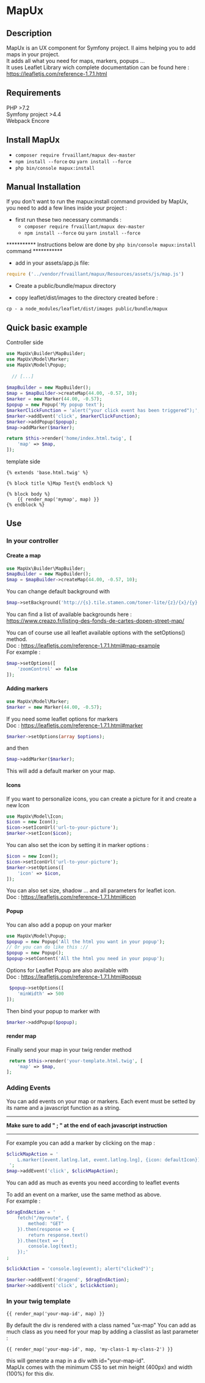 # MapUx

## Description
MapUx is an UX component for Symfony project. Il aims helping you to add maps in your project.  
It adds all what you need for maps, markers, popups ...  
It uses Leaflet Library wich complete documentation can be found here :  
https://leafletjs.com/reference-1.7.1.html 

## Requirements
PHP >7.2  
Symfony project >4.4  
Webpack Encore  

## Install MapUx
- `composer require frvaillant/mapux dev-master`
- `npm install --force` ou `yarn install --force`
- `php bin/console mapux:install`

## Manual Installation
If you don't want to run the mapux:install command provided by MapUx, you need to add a few lines inside your project :  

- first run these two necessary commands :  
    - `composer require frvaillant/mapux dev-master`
    - `npm install --force` ou `yarn install --force`

*********** Instructions below are done by `php bin/console mapux:install` command ***********  

- add in your assets/app.js file:  
```javascript
require ('../vendor/frvaillant/mapux/Resources/assets/js/map.js')
```

- Create a public/bundle/mapux directory

- copy leaflet/dist/images to the directory created before :  
```shell script
cp - a node_modules/leaflet/dist/images public/bundle/mapux
```

## Quick basic example
Controller side
```php
use MapUx\Builder\MapBuilder;
use MapUx\Model\Marker;
use MapUx\Model\Popup;
  
  // [...]
  
$mapBuilder = new MapBuilder();
$map = $mapBuilder->createMap(44.00, -0.57, 10);
$marker = new Marker(44.00, -0.57);
$popup = new Popup('My popup text');
$markerClickFunction = 'alert("your click event has been triggered");';
$marker->addEvent('click', $markerClickFunction);
$marker->addPopup($popup);
$map->addMarker($marker);

return $this->render('home/index.html.twig', [
    'map' => $map,
]);
```

template side
```twig
{% extends 'base.html.twig' %}

{% block title %}Map Test{% endblock %}

{% block body %}
    {{ render_map('mymap', map) }}
{% endblock %}
```

## Use

### In your controller
#### Create a map
```php
use MapUx\Builder\MapBuilder;
$mapBuilder = new MapBuilder();
$map = $mapBuilder->createMap(44.00, -0.57, 10);
```

You can change default background with  
```php
$map->setBackground('http://{s}.tile.stamen.com/toner-lite/{z}/{x}/{y}.png');
```
You can find a list of available backgrounds here : https://www.creazo.fr/listing-des-fonds-de-cartes-dopen-street-map/  

You can of course use all leaflet available options with the setOptions() method.  
Doc : https://leafletjs.com/reference-1.7.1.html#map-example  
For example :    
```php
$map->setOptions([
    'zoomControl' => false
]);
```

#### Adding markers
```php
use MapUx\Model\Marker;
$marker = new Marker(44.00, -0.57);
```
If you need some leaflet options for markers  
Doc : https://leafletjs.com/reference-1.7.1.html#marker  
```php
$marker->setOptions(array $options);
```
and then  
```php
$map->addMarker($marker);
```
This will add a default marker on your map. 

#### Icons
If you want to personalize icons, you can create a picture for it and create a new Icon  
```php
use MapUx\Model\Icon;
$icon = new Icon();
$icon->setIconUrl('url-to-your-picture');
$marker->setIcon($icon);
```

You can also set the icon by setting it in marker options :  
```php
$icon = new Icon();
$icon->setIconUrl('url-to-your-picture');
$marker->setOptions([
    'icon' => $icon, 
]);
```
You can also set size, shadow ... and all parameters for leaflet icon.  
Doc : https://leafletjs.com/reference-1.7.1.html#icon  


#### Popup
You can also add a popup on your marker  
```php
use MapUx\Model\Popup;
$popup = new Popup('All the html you want in your popup'); 
// Or you can do like this ://  
$popup = new Popup();
$popup->setContent('All the html you need in your popup');   
```

Options for Leaflet Popup are also available with  
Doc : https://leafletjs.com/reference-1.7.1.html#popup  
```php
 $popup->setOptions([
    'minWidth' => 500
]);
```

Then bind your popup to marker with   
```php
$marker->addPopup($popup);
```

#### render map
Finally send your map in your twig render method
```php
 return $this->render('your-template.html.twig', [
    'map' => $map,
];
```

### Adding Events
You can add events on your map or markers.
Each event must be setted by its name and a javascript function as a string.

********************************************************************
**Make sure to add " ; " at the end of each javascript instruction**   
********************************************************************

For example you can add a marker by clicking on the map :

```php
$clickMapAction = '
    L.marker([event.latlng.lat, event.latlng.lng], {icon: defaultIcon}).addTo(event.target);
 ';
$map->addEvent('click', $clickMapAction);
```

You can add as much as events you need according to leaflet events

To add an event on a marker, use the same method as above.  
 For example :
```php
$dragEndAction = '
    fetch("/myroute", {  
        method: "GET"  
    }).then(response => { 
        return response.text() 
    }).then(text => {  
        console.log(text);
    });'
;

$clickAction = 'console.log(event); alert("clicked")';

$marker->addEvent('dragend', $dragEndAction);
$marker->addEvent('click', $clickAction);
```

### In your twig template

```twig
{{ render_map('your-map-id', map) }}
```
By default the div is rendered with a class named "ux-map"
You can add as much class as you need for your map by adding a classlist as last parameter :
```twig
{{ render_map('your-map-id', map, 'my-class-1 my-class-2') }}
```

this will generate a map in a div with id="your-map-id".  
MapUx comes with the minimum CSS to set min height (400px) and width (100%) for this div.
